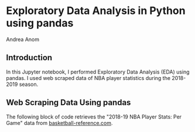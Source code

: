 # Exploratory Data Analysis in Python using pandas

Andrea Anom

## Introduction
In this Jupyter notebook, I performed Exploratory Data Analysis (EDA) using pandas. I used web scraped data of NBA player statistics during the 2018-2019 season. 

## Web Scraping Data Using pandas
The following block of code retrieves the "2018-19 NBA Player Stats: Per Game" data from [basketball-reference.com](http://www.basketball-reference.com/).

